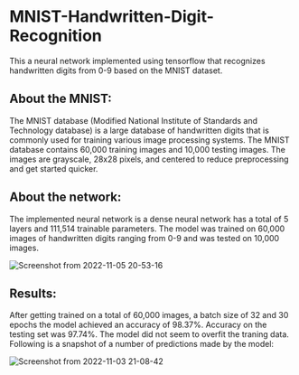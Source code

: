 # MNIST-Handwritten-Digit-Recognition
This a neural network implemented using tensorflow that recognizes handwritten digits from 0-9 based on the MNIST dataset.

<h2>About the MNIST:</h2>
The MNIST database (Modified National Institute of Standards and Technology database) is a large database of handwritten digits that is commonly used for training various image processing systems. The MNIST database contains 60,000 training images and 10,000 testing images. The images are grayscale, 28x28 pixels, and centered to reduce preprocessing and get started quicker.

<h2>About the network:</h2>
The implemented neural network is a dense neural network has a total of 5 layers and 111,514 trainable parameters. The model was trained on 60,000 images of handwritten digits ranging from 0-9 and was tested on 10,000 images.

![Screenshot from 2022-11-05 20-53-16](https://user-images.githubusercontent.com/74414105/200128573-db5175d1-c2c1-45c6-827a-95729feebd4b.png)

<h2>Results:</h2>
After getting trained on a total of 60,000 images, a batch size of 32 and 30 epochs the model achieved an accuracy of 98.37%. Accuracy on the testing set was 97.74%. The model did not seem to overfit the traning data. Following is a snapshot of a number of predictions made by the model:

![Screenshot from 2022-11-03 21-08-42](https://user-images.githubusercontent.com/74414105/200129006-cb7219a4-18f6-4a9a-8a57-b2d4783883ae.png)
